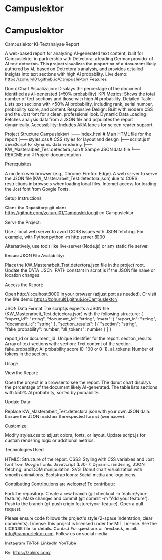 ﻿# Campuslektor
# Campuslektor

Campuslektor KI-Textanalyse-Report

A web-based report for analyzing AI-generated text content, built for Campuslektor in partnership with Detectora, a leading German provider of AI text detection. This project visualizes the proportion of a document likely authored by AI, based on Detectora's analysis, and provides detailed insights into text sections with high AI probability.
Live demo: https://zohurul01.github.io/Campuslektor/
Features

Donut Chart Visualization: Displays the percentage of the document identified as AI-generated (≥50% probability).
KPI Metrics: Shows the total number of text sections and those with high AI probability.
Detailed Table: Lists text sections with ≥50% AI probability, including rank, serial number, probability score, and content.
Responsive Design: Built with modern CSS and the Jost font for a clean, professional look.
Dynamic Data Loading: Fetches analysis data from a JSON file and populates the report dynamically.
Accessibility: Includes ARIA labels for screen reader support.

Project Structure
Campuslektor/
├── index.html        # Main HTML file for the report
├── styles.css        # CSS styles for layout and design
├── script.js         # JavaScript for dynamic data rendering
├── KW_Masterarbeit_Test.detectora.json  # Sample JSON data file
└── README.md         # Project documentation

Prerequisites

A modern web browser (e.g., Chrome, Firefox, Edge).
A web server to serve the JSON file (KW_Masterarbeit_Test.detectora.json) due to CORS restrictions in browsers when loading local files.
Internet access for loading the Jost font from Google Fonts.

Setup Instructions

Clone the Repository:
git clone https://github.com/zohurul01/Campuslektor.git
cd Campuslektor


Serve the Project:

Use a local web server to avoid CORS issues with JSON fetching. For example, with Python:python -m http.server 8000


Alternatively, use tools like live-server (Node.js) or any static file server.


Ensure JSON File Availability:

Place the KW_Masterarbeit_Test.detectora.json file in the project root.
Update the DATA_JSON_PATH constant in script.js if the JSON file name or location changes.


Access the Report:

Open http://localhost:8000 in your browser (adjust port as needed).
Or visit the live demo: https://zohurul01.github.io/Campuslektor/.



JSON Data Format
The script.js expects a JSON file (KW_Masterarbeit_Test.detectora.json) with the following structure:
{
  "report_id": "string",
  "document_id": "string",
  "meta": {
    "report_id": "string",
    "document_id": "string"
  },
  "section_results": [
    {
      "section": "string",
      "fake_probability": number,
      "all_tokens": number
    }
  ]
}


report_id or document_id: Unique identifier for the report.
section_results: Array of text sections with:
section: Text content of the section.
fake_probability: AI probability score (0–100 or 0–1).
all_tokens: Number of tokens in the section.



Usage

View the Report:

Open the project in a browser to see the report.
The donut chart displays the percentage of the document likely AI-generated.
The table lists sections with ≥50% AI probability, sorted by probability.


Update Data:

Replace KW_Masterarbeit_Test.detectora.json with your own JSON data.
Ensure the JSON matches the expected format (see above).


Customize:

Modify styles.css to adjust colors, fonts, or layout.
Update script.js for custom rendering logic or additional metrics.



Technologies Used

HTML5: Structure of the report.
CSS3: Styling with CSS variables and Jost font from Google Fonts.
JavaScript (ES6+): Dynamic rendering, JSON fetching, and DOM manipulation.
SVG: Donut chart visualization with smooth animations.
Bootstrap Icons: Social media and logo icons.

Contributing
Contributions are welcome! To contribute:

Fork the repository.
Create a new branch (git checkout -b feature/your-feature).
Make changes and commit (git commit -m "Add your feature").
Push to the branch (git push origin feature/your-feature).
Open a pull request.

Please ensure code follows the project's style (2-space indentation, clear comments).
License
This project is licensed under the MIT License. See the LICENSE file for details.
Contact
For questions or feedback, email: info@campuslektor.com.
Follow us on social media:

Instagram
TikTok
LinkedIn
YouTube


By: https://zohirs.com/

